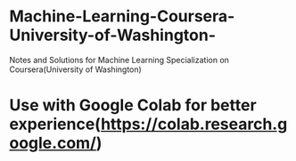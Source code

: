 # Machine-Learning-Coursera-University-of-Washington-
Notes and Solutions for Machine Learning Specialization on Coursera(University of Washington)

# Use with Google Colab for better experience(https://colab.research.google.com/)

